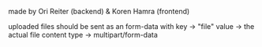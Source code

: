 made by Ori Reiter (backend) & Koren Hamra (frontend)

uploaded files should be sent as an form-data with
 key -> "file"
 value -> the actual file
 content type -> multipart/form-data